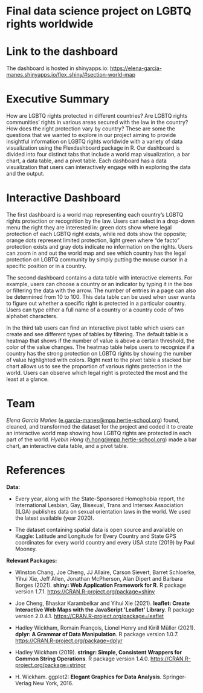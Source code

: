 # Final data science project on LGBTQ rights worldwide

 # Link to the dashboard
 The dashboard is hosted in shinyapps.io: https://elena-garcia-manes.shinyapps.io/flex_shiny/#section-world-map
 
# Executive Summary
How are LGBTQ rights protected in different countries? Are LGBTQ rights communities’ rights in various areas secured with the law in the country? How does the right protection vary by country? These are some the questions that we wanted to explore in our project aiming to provide insightful information on LGBTQ rights worldwide with a variety of data visualization using the Flexdashboard package in R. Our dashboard is divided into four distinct tabs that include a world map visualization, a bar chart, a data table, and a pivot table. Each dashboard has a data visualization that users can interactively engage with in exploring the data and the output. 

# Interactive Dashboard
The first dashboard is a world map representing each country’s LGBTQ rights protection or recognition by the law. Users can select in a drop-down menu the right they are interested in: green dots show where legal protection of each LGBTQ right exists, while red dots show the opposite; orange dots represent limited protection, light green where “de facto” protection exists and gray dots indicate no information on the rights. Users can zoom in and out the world map and see which country has the legal protection on LGBTQ community by simply putting the mouse cursor in a specific position or in a country.

The second dashboard contains a data table with interactive elements. For example, users can choose a country or an indicator by typing it in the box or filtering the data with the arrow. The number of entries in a page can also be determined from 10 to 100. This data table can be used when user wants to figure out whether a specific right is protected in a particular country. Users can type either a full name of a country or a country code of two alphabet characters. 

In the third tab users can find an interactive pivot table which users can create and see different types of tables by filtering. The default table is a heatmap that shows if the number of value is above a certain threshold, the color of the value changes. The heatmap table helps users to recognize if a country has the strong protection on LGBTQ rights by showing the number of value highlighted with colors. Right next to the pivot table a stacked bar chart allows us to see the proportion of various rights protection in the world. Users can observe which legal right is protected the most and the least at a glance. 

 # Team
*Elena García Mañes* (e.garcia-manes@mpp.hertie-school.org) found, cleaned, and transformed the dataset for the project and coded it to create an interactive world map showing how LGBTQ rights are protected in each part of the world. *Hyebin Hong* (h.hong@mpp.hertie-school.org) made a bar chart, an interactive data table, and a pivot table. 

# References

**Data:**

- Every year, along with the State-Sponsored Homophobia report, the International Lesbian, Gay, Bisexual, Trans and Intersex Association (ILGA) publishes data on sexual orientation laws in the world. We used the latest available (year 2020).
 
- The dataset containing spatial data is open source and available on Kaggle: Latitude and Longitude for Every Country and State
GPS coordinates for every world country and every USA state (2019) by Paul Mooney.

**Relevant Packages:**
- Winston Chang, Joe Cheng, JJ Allaire, Carson Sievert, Barret Schloerke, Yihui Xie, Jeff Allen, Jonathan McPherson, Alan
  Dipert and Barbara Borges (2021). **shiny: Web Application Framework for R**. R package version 1.7.1.
  https://CRAN.R-project.org/package=shiny
  
- Joe Cheng, Bhaskar Karambelkar and Yihui Xie (2021). **leaflet: Create Interactive Web Maps with the JavaScript 'Leaflet'
  Library**. R package version 2.0.4.1. https://CRAN.R-project.org/package=leaflet

- Hadley Wickham, Romain François, Lionel Henry and Kirill Müller (2021). **dplyr: A Grammar of Data Manipulation**. R
  package version 1.0.7. https://CRAN.R-project.org/package=dplyr
  
- Hadley Wickham (2019). **stringr: Simple, Consistent Wrappers for Common String Operations**. R package version 1.4.0.
  https://CRAN.R-project.org/package=stringr

- H. Wickham. ggplot2: **Elegant Graphics for Data Analysis**. Springer-Verlag New York, 2016.
